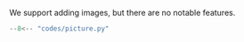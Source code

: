 We support adding images, but there are no notable features.

```python
--8<-- "codes/picture.py"
```
